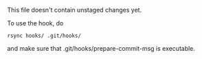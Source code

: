 This file doesn't contain unstaged changes yet.

To use the hook, do
~~~~
rsync hooks/ .git/hooks/
~~~~
and make sure that .git/hooks/prepare-commit-msg is executable.
